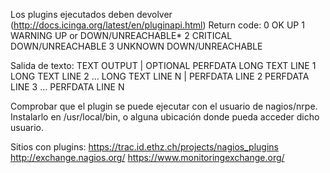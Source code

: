 Los plugins ejecutados deben devolver (http://docs.icinga.org/latest/en/pluginapi.html)
Return code:
0 OK UP
1 WARNING UP or DOWN/UNREACHABLE*
2 CRITICAL DOWN/UNREACHABLE
3 UNKNOWN DOWN/UNREACHABLE

Salida de texto:
TEXT OUTPUT | OPTIONAL PERFDATA
LONG TEXT LINE 1 LONG TEXT LINE 2 ... LONG TEXT LINE N | PERFDATA LINE 2
PERFDATA LINE 3 ... PERFDATA LINE N

Comprobar que el plugin se puede ejecutar con el usuario de nagios/nrpe.
Instalarlo en /usr/local/bin, o alguna ubicación donde pueda acceder dicho usuario.


Sitios con plugins:
https://trac.id.ethz.ch/projects/nagios_plugins
http://exchange.nagios.org/
https://www.monitoringexchange.org/
